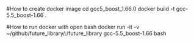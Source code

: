 
#How to create docker image
cd gcc5_boost_1.66.0
docker build -t gcc-5.5_boost-1.66 .

#How to run docker with open bash
docker run -it -v ~/github/future_library/:/future_library gcc-5.5_boost-1.66 bash


